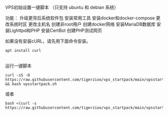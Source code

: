 VPS初始设置一键脚本 （只支持 ubuntu 和 debian 系统）

功能：
升级更背后系统软件包
安装常用工具
安装docker和docker-compose
更改系统时区
更改主机名
创建非root用户
创建docker网络
安装MariaDB数据库
安装Lighttpd和PHP
安装CertBot
创建PHP测试网页

如果没有安装cURL，请先用下面命令安装。
```
apt install curl
```
\
运行一键脚本
```
curl -sS -O https://raw.githubusercontent.com/tigerzioo/vps_startpack/main/vpsstartpack.sh && bash vpsstartpack.sh
```
或者
```
bash <(curl -s https://raw.githubusercontent.com/tigerzioo/vps_startpack/main/vpsstartpack.sh)
```
